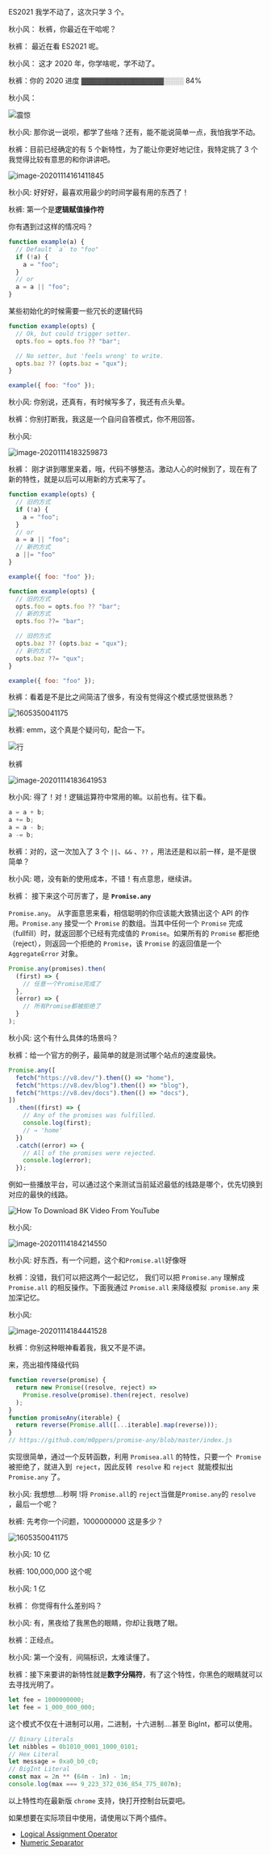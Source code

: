



ES2021 我学不动了，这次只学 3 个。

秋小风： 秋裤，你最近在干哈呢？

秋裤： 最近在看 ES2021 呢。

秋小风： 这才 2020 年，你学啥呢，学不动了。

秋裤：你的 2020 进度 ▓▓▓▓▓▓▓▓▓▓▓▓▓▓▓▓░░░░ 84%

秋小风：

![震惊](https://i02piccdn.sogoucdn.com/1145ffcb1f02e018)

秋小风:  那你说一说呗，都学了些啥？还有，能不能说简单一点，我怕我学不动。

秋裤：目前已经确定的有 5 个新特性，为了能让你更好地记住，我特定挑了 3 个我觉得比较有意思的和你讲讲吧。

![image-20201114161411845](https://s3.qiufengh.com/blog/image-20201114161411845.png?imageView2/0/q/75|watermark/1/image/aHR0cHM6Ly9zMy5xaXVmZW5naC5jb20vd2F0ZXJtYXJrL3dhdGVybWFyay5wbmc=/dissolve/50/gravity/SouthEast/dx/0/dy/0)

秋小风: 好好好，最喜欢用最少的时间学最有用的东西了！

秋裤: 第一个是**逻辑赋值操作符**



你有遇到过这样的情况吗？

```js
function example(a) {
  // Default `a` to "foo"
  if (!a) {
    a = "foo";
  }
  // or
  a = a || "foo";
}
```

某些初始化的时候需要一些冗长的逻辑代码

```js
function example(opts) {
  // Ok, but could trigger setter.
  opts.foo = opts.foo ?? "bar";

  // No setter, but 'feels wrong' to write.
  opts.baz ?? (opts.baz = "qux");
}

example({ foo: "foo" });
```

秋小风: 你别说，还真有，有时候写多了，我还有点头晕。

秋裤：你别打断我，我这是一个自问自答模式，你不用回答。

秋小风: 

![image-20201114183259873](https://s3.qiufengh.com/blog/image-20201114183259873.png)

秋裤： 刚才讲到哪里来着，哦，代码不够整洁。激动人心的时候到了，现在有了新的特性，就是以后可以用新的方式来写了。


```js
function example(opts) {
  // 旧的方式
  if (!a) {
    a = "foo";
  }
  // or
  a = a || "foo";
  // 新的方式
  a ||= "foo"
}

example({ foo: "foo" });
```

```js
function example(opts) {
  // 旧的方式
  opts.foo = opts.foo ?? "bar";
  // 新的方式
  opts.foo ??= "bar";

  // 旧的方式
  opts.baz ?? (opts.baz = "qux");
  // 新的方式
  opts.baz ??= "qux";
}

example({ foo: "foo" });
```

秋裤：看着是不是比之间简洁了很多，有没有觉得这个模式感觉很熟悉？

![1605350041175](https://s3.qiufengh.com/blog/1605350041175.jpg)

秋裤: emm，这个真是个疑问句，配合一下。

![行](https://img04.sogoucdn.com/app/a/100520093/e18d20c94006dfe0-0381536966d1161a-01baa825788409c60f3f040e63e32efe.jpg)

秋裤

![image-20201114183641953](https://s3.qiufengh.com/blog/image-20201114183641953.png)

秋小风: 得了！对！逻辑运算符中常用的嘛。以前也有。往下看。

```js
a = a + b;
a += b;
a = a - b;
a -= b;
```

秋裤：对的，这一次加入了 3 个 `||`、`&&` 、`??` ，用法还是和以前一样，是不是很简单？

秋小风:  嗯，没有新的使用成本，不错！有点意思，继续讲。

秋裤： 接下来这个可厉害了，是 **`Promise.any`**

`Promise.any`。 从字面意思来看，相信聪明的你应该能大致猜出这个 API 的作用。`Promise.any` 接受一个 `Promise` 的数组。当其中任何一个 `Promise` 完成（fullfill）时，就返回那个已经有完成值的 `Promise`。如果所有的 `Promise` 都拒绝（reject），则返回一个拒绝的 `Promise`，该 `Promise` 的返回值是一个 `AggregateError` 对象。

```js
Promise.any(promises).then(
  (first) => {
    // 任意一个Promise完成了
  },
  (error) => {
    // 所有Promise都被拒绝了
  }
);
```

秋小风: 这个有什么具体的场景吗？

秋裤：给一个官方的例子，最简单的就是测试哪个站点的速度最快。

```js
Promise.any([
  fetch("https://v8.dev/").then(() => "home"),
  fetch("https://v8.dev/blog").then(() => "blog"),
  fetch("https://v8.dev/docs").then(() => "docs"),
])
  .then((first) => {
    // Any of the promises was fulfilled.
    console.log(first);
    // → 'home'
  })
  .catch((error) => {
    // All of the promises were rejected.
    console.log(error);
  });
```

例如一些播放平台，可以通过这个来测试当前延迟最低的线路是哪个，优先切换到对应的最快的线路。

![How To Download 8K Video From YouTube](https://encrypted-tbn0.gstatic.com/images?q=tbn%3AANd9GcQsN3Ra0ns-jPcyxbYEhZP6rD5_UYXEWYntdg&usqp=CAU)

秋小风:

![image-20201114184214550](https://s3.qiufengh.com/blog/image-20201114184214550.png)

秋小风:  好东西，有一个问题，这个和` Promise.all `好像呀

秋裤：没错，我们可以把这两个一起记忆， 我们可以把 `Promise.any` 理解成 `Promise.all` 的相反操作。下面我通过 `Promise.all` 来降级模拟` promise.any` 来加深记忆。

秋小风: 

![image-20201114184441528](https://s3.qiufengh.com/blog/image-20201114184441528.png)

秋裤：你别这种眼神看着我，我又不是不讲。

来，亮出祖传降级代码

```js
function reverse(promise) {
  return new Promise((resolve, reject) =>
    Promise.resolve(promise).then(reject, resolve)
  );
}
function promiseAny(iterable) {
  return reverse(Promise.all([...iterable].map(reverse)));
}
// https://github.com/m0ppers/promise-any/blob/master/index.js
```

实现很简单，通过一个反转函数，利用 `Promisea.all` 的特性，只要一个` Promise` 被拒绝了，就进入到` reject`，因此反转` resolve` 和 `reject `就能模拟出 `Promise.any` 了。

秋小风: 我想想....秒啊 !将 `Promise.all`的 `reject`当做是`Promise.any`的 `resolve` ，最后一个呢？

秋裤: 先考你一个问题，1000000000 这是多少？

![1605350041175](https://s3.qiufengh.com/blog/1605350041175.jpg)

秋小风: 10 亿

秋裤: 100,000,000 这个呢

秋小风: 1 亿

秋裤： 你觉得有什么差别吗？

秋小风: 有，黑夜给了我黑色的眼睛，你却让我瞎了眼。

秋裤：正经点。

秋小风: 第一个没有`, `间隔标识，太难读懂了。

秋裤：接下来要讲的新特性就是**数字分隔符**，有了这个特性，你黑色的眼睛就可以去寻找光明了。

```js
let fee = 1000000000;
let fee = 1_000_000_000;
```

这个模式不仅在十进制可以用，二进制，十六进制....甚至 BigInt，都可以使用。

```js
// Binary Literals
let nibbles = 0b1010_0001_1000_0101;
// Hex Literal
let message = 0xa0_b0_c0;
// BigInt Literal
const max = 2n ** (64n - 1n) - 1n;
console.log(max === 9_223_372_036_854_775_807n);
```

以上特性均在最新版 `chrome` 支持，快打开控制台玩耍吧。

如果想要在实际项目中使用，请使用以下两个插件。

- [Logical Assignment Operator](https://babeljs.io/docs/en/babel-plugin-proposal-logical-assignment-operators)
- [Numeric Separator](https://babeljs.io/docs/en/babel-plugin-proposal-numeric-separator)
